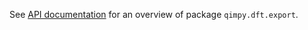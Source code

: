 See [API documentation](https://qimpy.org/en/latest/api/qimpy.dft.export.html) for an overview of package `qimpy.dft.export`.

